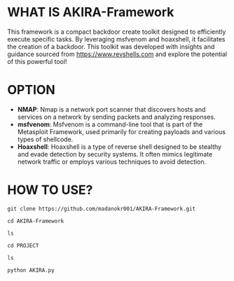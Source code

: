 # WHAT IS AKIRA-Framework
This framework is a compact backdoor create toolkit designed to efficiently execute specific tasks. By leveraging msfvenom and hoaxshell, it facilitates the creation of a backdoor. This toolkit was developed with insights and guidance sourced from https://www.revshells.com and explore the potential of this powerful tool!

# OPTION

- **NMAP**: Nmap is a network port scanner that discovers hosts and services on a network by sending packets and analyzing responses.
- **msfvenom**: Msfvenom is a command-line tool that is part of the Metasploit Framework, used primarily for creating payloads and various types of shellcode.
- **Hoaxshell**: Hoaxshell is a type of reverse shell designed to be stealthy and evade detection by security systems. It often mimics legitimate network traffic or employs various techniques to avoid detection.

# HOW TO USE?
```
git clone https://github.com/madanokr001/AKIRA-Framework.git
```
```
cd AKIRA-Framework
```
```
ls
```
```
cd PROJECT
```
```
ls
```
```
python AKIRA.py
```

